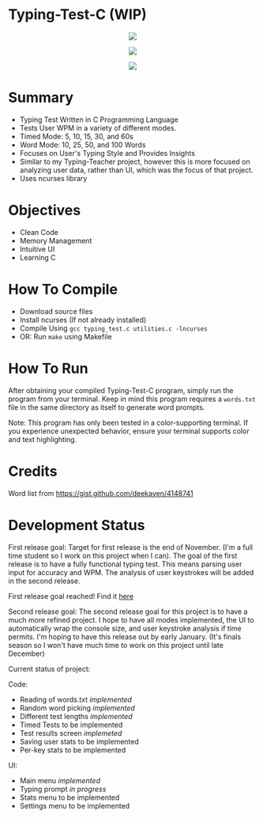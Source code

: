 # Typing-Test-C (WIP)


<p align="center">
  <img src="https://user-images.githubusercontent.com/94150901/204944905-326723d6-cc86-4823-8f43-d7c078fc8f89.png">
</p>

<p align="center">
  <img src="https://user-images.githubusercontent.com/94150901/204944987-a2fcd11a-13b5-49a8-831a-5c143454bf93.png">
</p>

<p align="center">
  <img src="https://user-images.githubusercontent.com/94150901/204943113-6448515a-ff00-4cc8-81fd-262572be6c6a.png">
</p>

# Summary

* Typing Test Written in C Programming Language
* Tests User WPM in a variety of different modes.
* Timed Mode: 5, 10, 15, 30, and 60s
* Word Mode: 10, 25, 50, and 100 Words
* Focuses on User's Typing Style and Provides Insights
* Similar to my Typing-Teacher project, however this is more focused on analyzing user data, rather than UI, which was the focus of that project.
* Uses ncurses library

# Objectives
* Clean Code
* Memory Management
* Intuitive UI
* Learning C

# How To Compile

* Download source files
* Install ncurses (If not already installed)
* Compile Using ```gcc typing_test.c utilities.c -lncurses```
* OR: Run ```make``` using Makefile

# How To Run
After obtaining your compiled Typing-Test-C program, simply run the program from your terminal. Keep in mind this program requires a ```words.txt``` file in the same directory as itself to generate word prompts.

Note: This program has only been tested in a color-supporting terminal. If you experience unexpected behavior, ensure your terminal supports color and text highlighting.

# Credits
Word list from https://gist.github.com/deekayen/4148741

# Development Status

First release goal:
Target for first release is the end of November. (I'm a full time student so I work on this project when I can). The goal of the first release is to have a fully functional typing test. This means parsing user input for accuracy and WPM. The analysis of user keystrokes will be added in the second release.

First release goal reached!
Find it [here](https://github.com/ahaas25/Typing-Test-C/releases/tag/milestone)

Second release goal:
The second release goal for this project is to have a much more refined project. I hope to have all modes implemented, the UI to automatically wrap the console size, and user keystroke analysis if time permits. I'm hoping to have this release out by early January. (It's finals season so I won't have much time to work on this project until late December)

Current status of project:

Code:
* Reading of words.txt *implemented*
* Random word picking *implemented*
* Different test lengths *implemented*
* Timed Tests to be implemented
* Test results screen *implemeted*
* Saving user stats to be implemented
* Per-key stats to be implemented

UI:
* Main menu *implemented*
* Typing prompt *in progress*
* Stats menu to be implemented
* Settings menu to be implemented
